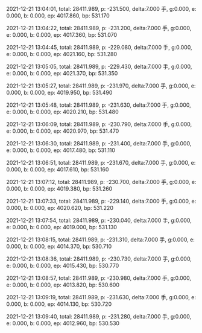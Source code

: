2021-12-21 13:04:01, total: 28411.989, p: -231.500, delta:7.000 手, g:0.000, e: 0.000, b: 0.000, ep: 4017.860, bp: 531.170

2021-12-21 13:04:22, total: 28411.989, p: -231.200, delta:7.000 手, g:0.000, e: 0.000, b: 0.000, ep: 4017.360, bp: 531.070

2021-12-21 13:04:45, total: 28411.989, p: -229.080, delta:7.000 手, g:0.000, e: 0.000, b: 0.000, ep: 4021.160, bp: 531.280

2021-12-21 13:05:05, total: 28411.989, p: -229.430, delta:7.000 手, g:0.000, e: 0.000, b: 0.000, ep: 4021.370, bp: 531.350

2021-12-21 13:05:27, total: 28411.989, p: -231.970, delta:7.000 手, g:0.000, e: 0.000, b: 0.000, ep: 4019.950, bp: 531.490

2021-12-21 13:05:48, total: 28411.989, p: -231.630, delta:7.000 手, g:0.000, e: 0.000, b: 0.000, ep: 4020.210, bp: 531.480

2021-12-21 13:06:09, total: 28411.989, p: -230.790, delta:7.000 手, g:0.000, e: 0.000, b: 0.000, ep: 4020.970, bp: 531.470

2021-12-21 13:06:30, total: 28411.989, p: -231.400, delta:7.000 手, g:0.000, e: 0.000, b: 0.000, ep: 4017.480, bp: 531.110

2021-12-21 13:06:51, total: 28411.989, p: -231.670, delta:7.000 手, g:0.000, e: 0.000, b: 0.000, ep: 4017.610, bp: 531.160

2021-12-21 13:07:12, total: 28411.989, p: -230.700, delta:7.000 手, g:0.000, e: 0.000, b: 0.000, ep: 4019.380, bp: 531.260

2021-12-21 13:07:33, total: 28411.989, p: -229.140, delta:7.000 手, g:0.000, e: 0.000, b: 0.000, ep: 4020.620, bp: 531.220

2021-12-21 13:07:54, total: 28411.989, p: -230.040, delta:7.000 手, g:0.000, e: 0.000, b: 0.000, ep: 4019.000, bp: 531.130

2021-12-21 13:08:15, total: 28411.989, p: -231.310, delta:7.000 手, g:0.000, e: 0.000, b: 0.000, ep: 4014.370, bp: 530.710

2021-12-21 13:08:36, total: 28411.989, p: -230.730, delta:7.000 手, g:0.000, e: 0.000, b: 0.000, ep: 4015.430, bp: 530.770

2021-12-21 13:08:57, total: 28411.989, p: -230.980, delta:7.000 手, g:0.000, e: 0.000, b: 0.000, ep: 4013.820, bp: 530.600

2021-12-21 13:09:19, total: 28411.989, p: -231.630, delta:7.000 手, g:0.000, e: 0.000, b: 0.000, ep: 4014.130, bp: 530.720

2021-12-21 13:09:40, total: 28411.989, p: -231.280, delta:7.000 手, g:0.000, e: 0.000, b: 0.000, ep: 4012.960, bp: 530.530